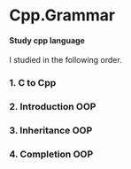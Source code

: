 # Cpp.Grammar
#### Study cpp language
I studied in the following order.

### 1. C to Cpp
### 2. Introduction OOP
### 3. Inheritance OOP
### 4. Completion OOP
